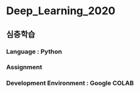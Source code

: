 # Deep_Learning_2020
## 심층학습

### Language : Python
### Assignment
### Development Environment : Google COLAB
